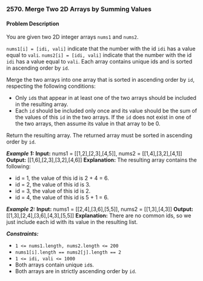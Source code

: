 ### 2570. Merge Two 2D Arrays by Summing Values

#### Problem Description

You are given two 2D integer arrays `nums1` and `nums2`.

`nums1[i] = [idi, vali]` indicate that the number with the id `idi` has a value equal to `vali`.
`nums2[i] = [idi, vali]` indicate that the number with the id `idi` has a value equal to `vali`.
Each array contains unique ids and is sorted in ascending order by `id`.

Merge the two arrays into one array that is sorted in ascending order by `id`, respecting the following conditions:
- Only `id`s that appear in at least one of the two arrays should be included in the resulting array.
- Each `id` should be included only once and its value should be the sum of the values of this `id` in the two arrays. If the `id` does not exist in one of the two arrays, then assume its value in that array to be 0.

Return the resulting array. The returned array must be sorted in ascending order by `id`.

***Example 1:*** 
**Input:**  nums1 = [[1,2],[2,3],[4,5]], nums2 = [[1,4],[3,2],[4,1]]
**Output:**  [[1,6],[2,3],[3,2],[4,6]]
**Explanation:** The resulting array contains the following:
- id = 1, the value of this id is 2 + 4 = 6.
- id = 2, the value of this id is 3.
- id = 3, the value of this id is 2.
- id = 4, the value of this id is 5 + 1 = 6.

***Example 2:*** 
**Input:**  nums1 = [[2,4],[3,6],[5,5]], nums2 = [[1,3],[4,3]]
**Output:**  [[1,3],[2,4],[3,6],[4,3],[5,5]]
**Explanation:** There are no common ids, so we just include each id with its value in the resulting list.
 
***Constraints:*** 
- `1 <= nums1.length, nums2.length <= 200`
- `nums1[i].length == nums2[j].length == 2`
- `1 <= idi, vali <= 1000`
- Both arrays contain unique `id`s.
- Both arrays are in strictly ascending order by `id`.